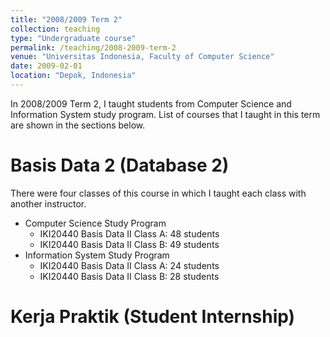 ```yaml
---
title: "2008/2009 Term 2"
collection: teaching
type: "Undergraduate course"
permalink: /teaching/2008-2009-term-2
venue: "Universitas Indonesia, Faculty of Computer Science"
date: 2009-02-01
location: "Depok, Indonesia"
---
```


In 2008/2009 Term 2, I taught students from Computer Science and Information System study program.  List of courses that
I taught in this term are shown in the sections below.

Basis Data 2 (Database 2)
======
There were four classes of this course in which I taught each class with another instructor.
* Computer Science Study Program
    * IKI20440 Basis Data II Class A: 48 students
    * IKI20440 Basis Data II Class B: 49 students
* Information System Study Program
    * IKI20440 Basis Data II Class A: 24 students
    * IKI20440 Basis Data II Class B: 28 students


Kerja Praktik (Student Internship)
======
